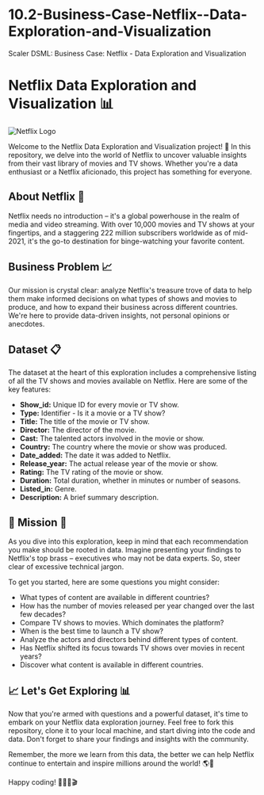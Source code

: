 # 10.2-Business-Case-Netflix--Data-Exploration-and-Visualization
Scaler DSML: Business Case: Netflix - Data Exploration and Visualization
# Netflix Data Exploration and Visualization 📊

![Netflix Logo](https://upload.wikimedia.org/wikipedia/commons/thumb/0/08/Netflix_2015_logo.svg/1280px-Netflix_2015_logo.svg.png)

Welcome to the Netflix Data Exploration and Visualization project! 🎉 In this repository, we delve into the world of Netflix to uncover valuable insights from their vast library of movies and TV shows. Whether you're a data enthusiast or a Netflix aficionado, this project has something for everyone.

## About Netflix 🍿

Netflix needs no introduction – it's a global powerhouse in the realm of media and video streaming. With over 10,000 movies and TV shows at your fingertips, and a staggering 222 million subscribers worldwide as of mid-2021, it's the go-to destination for binge-watching your favorite content. 

## Business Problem 📈

Our mission is crystal clear: analyze Netflix's treasure trove of data to help them make informed decisions on what types of shows and movies to produce, and how to expand their business across different countries. We're here to provide data-driven insights, not personal opinions or anecdotes.

## Dataset 📋

The dataset at the heart of this exploration includes a comprehensive listing of all the TV shows and movies available on Netflix. Here are some of the key features:

- **Show_id:** Unique ID for every movie or TV show.
- **Type:** Identifier - Is it a movie or a TV show?
- **Title:** The title of the movie or TV show.
- **Director:** The director of the movie.
- **Cast:** The talented actors involved in the movie or show.
- **Country:** The country where the movie or show was produced.
- **Date_added:** The date it was added to Netflix.
- **Release_year:** The actual release year of the movie or show.
- **Rating:** The TV rating of the movie or show.
- **Duration:** Total duration, whether in minutes or number of seasons.
- **Listed_in:** Genre.
- **Description:** A brief summary description.

## 🚀 Mission 🚀

As you dive into this exploration, keep in mind that each recommendation you make should be rooted in data. Imagine presenting your findings to Netflix's top brass – executives who may not be data experts. So, steer clear of excessive technical jargon.

To get you started, here are some questions you might consider:

- What types of content are available in different countries?
- How has the number of movies released per year changed over the last few decades?
- Compare TV shows to movies. Which dominates the platform?
- When is the best time to launch a TV show?
- Analyze the actors and directors behind different types of content.
- Has Netflix shifted its focus towards TV shows over movies in recent years?
- Discover what content is available in different countries.

## 📈 Let's Get Exploring 📊

Now that you're armed with questions and a powerful dataset, it's time to embark on your Netflix data exploration journey. Feel free to fork this repository, clone it to your local machine, and start diving into the code and data. Don't forget to share your findings and insights with the community.

Remember, the more we learn from this data, the better we can help Netflix continue to entertain and inspire millions around the world! 🌎🍿

Happy coding! 🚀👨‍💻🎬
